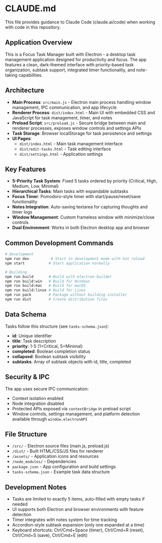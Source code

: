 # CLAUDE.md

This file provides guidance to Claude Code (claude.ai/code) when working with code in this repository.

## Application Overview

This is a Focus Task Manager built with Electron - a desktop task management application designed for productivity and focus. The app features a clean, dark-themed interface with priority-based task organization, subtask support, integrated timer functionality, and note-taking capabilities.

## Architecture

- **Main Process**: `src/main.js` - Electron main process handling window management, IPC communication, and app lifecycle
- **Renderer Process**: `dist/index.html` - Main UI with embedded CSS and JavaScript for task management, timer, and notes
- **Preload Script**: `src/preload.js` - Secure bridge between main and renderer processes, exposes window controls and settings APIs
- **Task Storage**: Browser localStorage for task persistence and settings
- **UI Pages**: 
  - `dist/index.html` - Main task management interface
  - `dist/edit-tasks.html` - Task editing interface
  - `dist/settings.html` - Application settings

## Key Features

- **5-Priority Task System**: Fixed 5 tasks ordered by priority (Critical, High, Medium, Low, Minimal)
- **Hierarchical Tasks**: Main tasks with expandable subtasks
- **Focus Timer**: Pomodoro-style timer with start/pause/reset/save functionality
- **Notes Integration**: Auto-saving textarea for capturing thoughts and timer logs
- **Window Management**: Custom frameless window with minimize/close controls
- **Dual Environment**: Works in both Electron desktop app and browser

## Common Development Commands

```bash
# Development
npm run dev          # Start in development mode with hot reload
npm start           # Start application normally

# Building
npm run build       # Build with electron-builder
npm run build:win   # Build for Windows
npm run build:mac   # Build for macOS  
npm run build:linux # Build for Linux
npm run pack        # Package without building installer
npm run dist        # Create distribution files
```

## Data Schema

Tasks follow this structure (see `tasks-schema.json`):
- **id**: Unique identifier
- **title**: Task description
- **priority**: 1-5 (1=Critical, 5=Minimal)
- **completed**: Boolean completion status
- **collapsed**: Boolean subtask visibility
- **subtasks**: Array of subtask objects with id, title, completed

## Security & IPC

The app uses secure IPC communication:
- Context isolation enabled
- Node integration disabled
- Protected APIs exposed via `contextBridge` in preload script
- Window controls, settings management, and platform detection available through `window.electronAPI`

## File Structure

- `/src/` - Electron source files (main.js, preload.js)
- `/dist/` - Built HTML/CSS/JS files for renderer
- `/assets/` - Application icons and resources
- `/node_modules/` - Dependencies
- `package.json` - App configuration and build settings
- `tasks-schema.json` - Example task data structure

## Development Notes

- Tasks are limited to exactly 5 items, auto-filled with empty tasks if needed
- UI supports both Electron and browser environments with feature detection
- Timer integrates with notes system for time tracking
- Accordion-style subtask expansion (only one expanded at a time)
- Keyboard shortcuts: Ctrl/Cmd+Space (timer), Ctrl/Cmd+R (reset), Ctrl/Cmd+S (save), Ctrl/Cmd+E (edit)